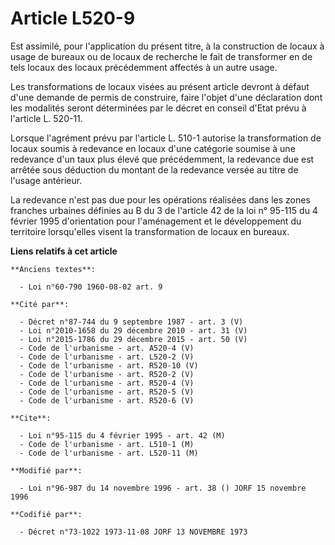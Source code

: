 # Article L520-9

Est assimilé, pour l'application du présent titre, à la construction de locaux à usage de bureaux ou de locaux de recherche
le fait de transformer en de tels locaux des locaux précédemment affectés à un autre usage.

Les transformations de locaux visées au présent article devront à défaut d'une demande de permis de construire, faire l'objet
d'une déclaration dont les modalités seront déterminées par le décret en conseil d'Etat prévu à l'article L. 520-11.

Lorsque l'agrément prévu par l'article L. 510-1 autorise la transformation de locaux soumis à redevance en locaux d'une
catégorie soumise à une redevance d'un taux plus élevé que précédemment, la redevance due est arrêtée sous déduction du
montant de la redevance versée au titre de l'usage antérieur.

La redevance n'est pas due pour les opérations réalisées dans les zones franches urbaines définies au B du 3 de l'article 42
de la loi n° 95-115 du 4 février 1995 d'orientation pour l'aménagement et le développement du territoire lorsqu'elles visent
la transformation de locaux en bureaux.

**Liens relatifs à cet article**

	**Anciens textes**:

	  - Loi n°60-790 1960-08-02 art. 9

	**Cité par**:

	  - Décret n°87-744 du 9 septembre 1987 - art. 3 (V)
	  - Loi n°2010-1658 du 29 décembre 2010 - art. 31 (V)
	  - Loi n°2015-1786 du 29 décembre 2015 - art. 50 (V)
	  - Code de l'urbanisme - art. A520-4 (V)
	  - Code de l'urbanisme - art. L520-2 (V)
	  - Code de l'urbanisme - art. R520-10 (V)
	  - Code de l'urbanisme - art. R520-2 (V)
	  - Code de l'urbanisme - art. R520-4 (V)
	  - Code de l'urbanisme - art. R520-5 (V)
	  - Code de l'urbanisme - art. R520-6 (V)

	**Cite**:

	  - Loi n°95-115 du 4 février 1995 - art. 42 (M)
	  - Code de l'urbanisme - art. L510-1 (M)
	  - Code de l'urbanisme - art. L520-11 (M)

	**Modifié par**:

	  - Loi n°96-987 du 14 novembre 1996 - art. 38 () JORF 15 novembre 1996

	**Codifié par**:

	  - Décret n°73-1022 1973-11-08 JORF 13 NOVEMBRE 1973

